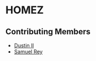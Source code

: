 # HOMEZ


## Contributing Members
- [Dustin II](https://github.com/dustinii/)
- [Samuel Rey](https://github.com/sammyrey6)
